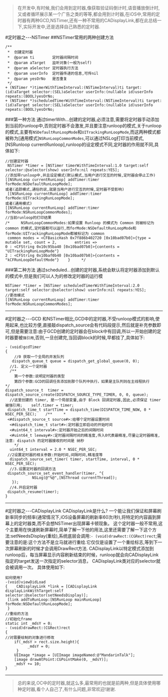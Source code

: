 >在开发中,有时候,我们会用到定时器,像获取验证码倒计时,语音播放倒计时,又或者循环展示某一个广告之类的等等,都会用到计时器,在iOS中,常用的定时器有两种GCD,NSTimer,还有一种不常用的CADisplayLink,都在此总结一下,实际开发中,还是选择自己熟悉的定时器.

#定时器之---NSTimer
##NSTimer常用的两种创建方法
```
/**
 *  创建定时器
 *  @param ti        定时器间隔时间
 *  @param aTarget   监听对象(一般为self)
 *  @param aSelector 定时器执行方法
 *  @param userInfo  定时器传递的信息,可传nil
 *  @param yesOrNo   是否重复
 */
+ (NSTimer *)timerWithTimeInterval:(NSTimeInterval)ti target:(id)aTarget selector:(SEL)aSelector userInfo:(nullable id)userInfo repeats:(BOOL)yesOrNo;
+ (NSTimer *)scheduledTimerWithTimeInterval:(NSTimeInterval)ti target:(id)aTarget selector:(SEL)aSelector userInfo:(nullable id)userInfo repeats:(BOOL)yesOrNo;
```
###第一种方法
通过timerWith...创建的定时器,必须注意,需要将定时器手动添加到当前的runloop中,否则定时器不会激发,并且要注意runloop的模式,关于runloop的模式,主要有`NSDefaultRunLoopMode`和`UITrackingRunLoopMode`,而这两种模式都被称为[通用模式]`NSRunLoopCommonModes`,可以通过NSLog打印当前模式,[NSRunloop currentRunloop],runloop的设定模式不同,定时器的作用就不同,具体如下:
```
//创建定时器
 NSTimer *timer = [NSTimer timerWithTimeInterval:1.0 target:self selector:@selector(show) userInfo:nil repeats:YES];
//添加带runloop中,并且设定模式(默认模式,当用户进行交互的时候,定时器会停止工作)
[[NSRunLoop currentRunLoop] addTimer:timer forMode:NSDefaultRunLoopMode];
或者(追踪模式,通俗的说,就是当用户进行交互的时候,定时器不受影响)
 [[NSRunLoop currentRunLoop] addTimer:timer forMode:UITrackingRunLoopMode];
或者(通用模式)
[[NSRunLoop currentRunLoop] addTimer:timer forMode:NSRunLoopCommonModes];
//当前runloop的打印结果
/*     NSRunLoopCommonModes:如果设置 Runloop 的模式为 Common 则被标记为 common 的模式,定时器都可以运行,而forMode:NSDefaultRunLoopMode和forMode:UITrackingRunLoopMode都被标记为 common    
 common modes = <CFBasicHash 0x7f886b402720 [0x10bad07b0]>{type = mutable set, count = 2,        entries =>        
0 : <CFString 0x10c95ba40 [0x10bad07b0]>{contents = "UITrackingRunLoopMode"}        
2 : <CFString 0x10baf0b40 [0x10bad07b0]>{contents = "kCFRunLoopDefaultMode"}    }     */
```
###第二种方法
通过scheduled...创建的定时器,系统会默认将定时器添加到默认的模式中,但是我们可以人为的修改定时器的运行模
```
NSTimer *timer = [NSTimer scheduledTimerWithTimeInterval:2.0 target:self selector:@selector(show) userInfo:nil repeats:YES];
//更改模式
[[NSRunLoop currentRunLoop] addTimer:timer forMode:NSRunLoopCommonModes];
```
***
#定时器之---GCD
和NSTimer相比,GCD中的定时器,不受runloop模式的影响,使用起来,也比较方便,直接敲dispatch_source会有代码段提示,然后就是补充参数即可,但是需要注意:由于GCD创建的定时器会在block中有回调,所以一开始创建的定时器要被`强引用`,否则,一旦创建完,当回调block的时候,早都挂了,具体如下:
```
- (void)gcdTimer
{
    //0 获取一个全局的并发队列 
   dispatch_queue_t queue = dispatch_get_global_queue(0, 0);  
  //1. 定义一个定时器  
  /**     
    第一个参数:说明定时器的类型 
    第四个参数:GCD的回调任务添加到那个队列中执行，如果是主队列则在主线程执行     */        
dispatch_source_t  timer = dispatch_source_create(DISPATCH_SOURCE_TYPE_TIMER, 0, 0, queue);  
  //这里创建的 timer, 是一个局部变量,由于 Block 回调定时器,因此,必须保证 timer 被强引用;    self.timer = timer;   
 dispatch_time_t startTime = dispatch_time(DISPATCH_TIME_NOW, 0 * NSEC_PER_SEC);    /**     *  
 <#dispatch_source_t source#>:给哪个定时器设置时间   
  <#dispatch_time_t start#>:定时器立即启动的开始时间   
  <#uint64_t interval#>:定时器开始之后的间隔时间   
  <#uint64_t leeway#>:定时器间隔时间的精准度,传入0代表最精准,尽量让定时器精准,注意: dispatch 的定时器接收的时间是 纳秒 
    */  
  uint64_t interval = 2.0 * NSEC_PER_SEC;   
 //2设置定时器的相关参数:开始时间,间隔时间,精准度等  
  dispatch_source_set_timer( timer, startTime, interval, 0 * NSEC_PER_SEC);  
  //3.设置定时器的回调方法   
 dispatch_source_set_event_handler(timer, ^{        
            NSLog(@"%@",[NSThread currentThread]); 
   });  
  //4.开启定时器   
 dispatch_resume(timer);
}
```
***
#定时器之---CADisplayLink
CADisplayLink是什么?
一个能让我们保证和屏幕刷新率同步的频率(通常情况下,iOS设备屏幕的刷新率60次/秒),将特定的内容画到屏幕上的定时器类,而不会想NSTimer出现屏幕卡顿现象。
这个定时器一般不常用,这个主要用在快速刷新屏幕时,简单了解一下他的用法,这里还需要了解一下这个方法:setNeedsDisplay(重绘),系统底层会调用:`- (void)drawRect:(CGRect)rect`;需要注意的是:这个方法不是立马就进行重绘.它仅仅是设置了一个重绘标志,等到下一次屏幕刷新的时候才会调用DrawRect方法.
CADisplayLink以特定模式添加到runloop后，每当屏幕显示内容刷新结束的时候，runloop就会向CADisplayLink指定的target发送一次指定的selector消息， CADisplayLink类对应的selector就会被调用一次。
具体使用如下:
```
如何使用?
-(void)viewDidLoad
{    CADisplayLink *link = [CADisplayLink displayLinkWithTarget:self        selector:@selector(setNeedsDisplay)];   
 [link addToRunLoop:[NSRunLoop mainRunLoop] forMode:NSDefaultRunLoopMode];    
 }
//重绘的方法
//初始化frame
static int _mdsY = 0;
- (void)drawRect:(CGRect)rect 
{
//对需要绘制的对象进行修改
    if(_mdsY > rect.size.height){      
          _mdsY = 0;    
     }    
    UIImage *image = [UIImage imageNamed:@"MandarinTalk"];   
    [image drawAtPoint:CGPointMake(0, _mdsY)];    
    _mdsY += 10;
}
```
***
>总的来说,OC中的定时器,就这么多,最常用的也就是前两种,但是具体使用哪种定时器,看个人自己了,有什么问题,非常欢迎!谢谢.
